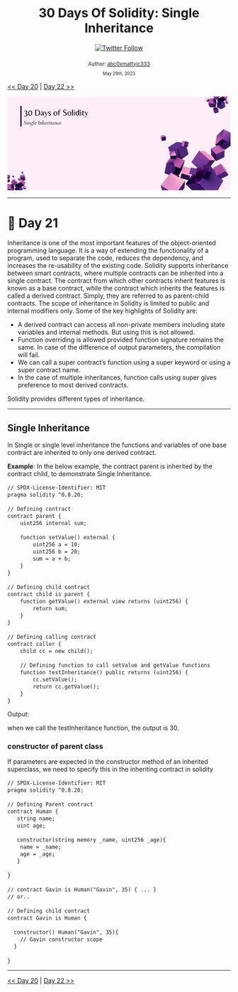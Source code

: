 <div align="center">
  <h1> 30 Days Of Solidity: Single Inheritance</h1>
  <a class="header-badge" target="_blank" href="https://twitter.com/abc0xmattyic333">
  <img alt="Twitter Follow" src="https://img.shields.io/twitter/follow/abc0xmattyic333?style=social">
  </a>

<sub>Author:
<a href="https://github.com/abc0xmattyic333" target="_blank">abc0xmattyic333</a><br>
<small> May 29th, 2023</small>
</sub>

</div>

[<< Day 20](../Day%2020%20-%20Constructors/readme.md) | [Day 22 >>](../Day%2022%20-%20Multi-level%20Inheritance/readme.md)

![Cover](./cover.png)

---

# 📔 Day 21

Inheritance is one of the most important features of the object-oriented programming language. It is a way of extending the functionality of a program, used to separate the code, reduces the dependency, and increases the re-usability of the existing code. Solidity supports inheritance between smart contracts, where multiple contracts can be inherited into a single contract. The contract from which other contracts inherit features is known as a base contract, while the contract which inherits the features is called a derived contract. Simply, they are referred to as parent-child contracts. The scope of inheritance in Solidity is limited to public and internal modifiers only. Some of the key highlights of Solidity are:

- A derived contract can access all non-private members including state variables and internal methods. But using this is not allowed.
- Function overriding is allowed provided function signature remains the same. In case of the difference of output parameters, the compilation will fail.
- We can call a super contract’s function using a super keyword or using a super contract name.
- In the case of multiple inheritances, function calls using super gives preference to most derived contracts.

Solidity provides different types of inheritance.

---

## Single Inheritance

In Single or single level inheritance the functions and variables of one base contract are inherited to only one derived contract.

**Example**: In the below example, the contract parent is inherited by the contract child, to demonstrate Single Inheritance.

```solidity
// SPDX-License-Identifier: MIT
pragma solidity ^0.8.20;

// Defining contract
contract parent {
    uint256 internal sum;

    function setValue() external {
        uint256 a = 10;
        uint256 b = 20;
        sum = a + b;
    }
}

// Defining child contract
contract child is parent {
    function getValue() external view returns (uint256) {
        return sum;
    }
}

// Defining calling contract
contract caller {
    child cc = new child();

    // Defining function to call setValue and getValue functions
    function testInheritance() public returns (uint256) {
        cc.setValue();
        return cc.getValue();
    }
}
```

Output:

when we call the testInheritance function, the output is 30.


### constructor of parent class

If parameters are expected in the constructor method of an inherited superclass, we need to specify this in the inheriting contract in solidity


```solidity
// SPDX-License-Identifier: MIT
pragma solidity ^0.8.20;

// Defining Parent contract
contract Human {
   string name;
   uint age;
   
   constructor(string memory _name, uint256 _age){
    name = _name;
    age = _age;
   }
   
}

// contract Gavin is Human("Gavin", 35) { ... }
// or..

// Defining child contract
contract Gavin is Human {
  
  constructor() Human("Gavin", 35){ 
    // Gavin constructor scope
  }
  
}
```

---

[<< Day 20](../Day%2020%20-%20Constructors/readme.md) | [Day 22 >>](../Day%2022%20-%20Multi-level%20Inheritance/readme.md)
